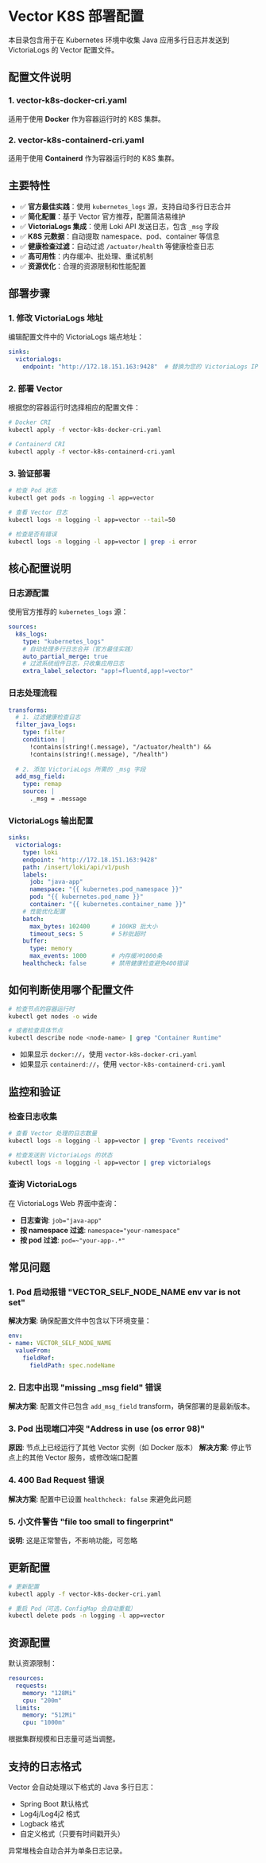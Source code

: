 # Vector K8S 部署配置

本目录包含用于在 Kubernetes 环境中收集 Java 应用多行日志并发送到 VictoriaLogs 的 Vector 配置文件。

## 配置文件说明

### 1. vector-k8s-docker-cri.yaml
适用于使用 **Docker** 作为容器运行时的 K8S 集群。

### 2. vector-k8s-containerd-cri.yaml
适用于使用 **Containerd** 作为容器运行时的 K8S 集群。

## 主要特性

- ✅ **官方最佳实践**：使用 `kubernetes_logs` 源，支持自动多行日志合并
- ✅ **简化配置**：基于 Vector 官方推荐，配置简洁易维护
- ✅ **VictoriaLogs 集成**：使用 Loki API 发送日志，包含 `_msg` 字段
- ✅ **K8S 元数据**：自动提取 namespace、pod、container 等信息
- ✅ **健康检查过滤**：自动过滤 `/actuator/health` 等健康检查日志
- ✅ **高可用性**：内存缓冲、批处理、重试机制
- ✅ **资源优化**：合理的资源限制和性能配置

## 部署步骤

### 1. 修改 VictoriaLogs 地址

编辑配置文件中的 VictoriaLogs 端点地址：

```yaml
sinks:
  victorialogs:
    endpoint: "http://172.18.151.163:9428"  # 替换为您的 VictoriaLogs IP
```

### 2. 部署 Vector

根据您的容器运行时选择相应的配置文件：

```bash
# Docker CRI
kubectl apply -f vector-k8s-docker-cri.yaml

# Containerd CRI  
kubectl apply -f vector-k8s-containerd-cri.yaml
```

### 3. 验证部署

```bash
# 检查 Pod 状态
kubectl get pods -n logging -l app=vector

# 查看 Vector 日志
kubectl logs -n logging -l app=vector --tail=50

# 检查是否有错误
kubectl logs -n logging -l app=vector | grep -i error
```

## 核心配置说明

### 日志源配置

使用官方推荐的 `kubernetes_logs` 源：

```yaml
sources:
  k8s_logs:
    type: "kubernetes_logs"
    # 自动处理多行日志合并（官方最佳实践）
    auto_partial_merge: true
    # 过滤系统组件日志，只收集应用日志
    extra_label_selector: "app!=fluentd,app!=vector"
```

### 日志处理流程

```yaml
transforms:
  # 1. 过滤健康检查日志
  filter_java_logs:
    type: filter
    condition: |
      !contains(string!(.message), "/actuator/health") && 
      !contains(string!(.message), "/health")
  
  # 2. 添加 VictoriaLogs 所需的 _msg 字段
  add_msg_field:
    type: remap
    source: |
      ._msg = .message
```

### VictoriaLogs 输出配置

```yaml
sinks:
  victorialogs:
    type: loki
    endpoint: "http://172.18.151.163:9428"
    path: /insert/loki/api/v1/push
    labels:
      job: "java-app"
      namespace: "{{ kubernetes.pod_namespace }}"
      pod: "{{ kubernetes.pod_name }}"
      container: "{{ kubernetes.container_name }}"
    # 性能优化配置
    batch:
      max_bytes: 102400      # 100KB 批大小
      timeout_secs: 5        # 5秒批超时
    buffer:
      type: memory
      max_events: 1000       # 内存缓冲1000条
    healthcheck: false       # 禁用健康检查避免400错误
```

## 如何判断使用哪个配置文件

```bash
# 检查节点的容器运行时
kubectl get nodes -o wide

# 或者检查具体节点
kubectl describe node <node-name> | grep "Container Runtime"
```

- 如果显示 `docker://`，使用 `vector-k8s-docker-cri.yaml`
- 如果显示 `containerd://`，使用 `vector-k8s-containerd-cri.yaml`

## 监控和验证

### 检查日志收集

```bash
# 查看 Vector 处理的日志数量
kubectl logs -n logging -l app=vector | grep "Events received"

# 检查发送到 VictoriaLogs 的状态  
kubectl logs -n logging -l app=vector | grep victorialogs
```

### 查询 VictoriaLogs

在 VictoriaLogs Web 界面中查询：
- **日志查询**: `job="java-app"`
- **按 namespace 过滤**: `namespace="your-namespace"`
- **按 pod 过滤**: `pod=~"your-app-.*"`

## 常见问题

### 1. Pod 启动报错 "VECTOR_SELF_NODE_NAME env var is not set"
**解决方案**: 确保配置文件中包含以下环境变量：
```yaml
env:
- name: VECTOR_SELF_NODE_NAME
  valueFrom:
    fieldRef:
      fieldPath: spec.nodeName
```

### 2. 日志中出现 "missing _msg field" 错误  
**解决方案**: 配置文件已包含 `add_msg_field` transform，确保部署的是最新版本。

### 3. Pod 出现端口冲突 "Address in use (os error 98)"
**原因**: 节点上已经运行了其他 Vector 实例（如 Docker 版本）
**解决方案**: 停止节点上的其他 Vector 服务，或修改端口配置

### 4. 400 Bad Request 错误
**解决方案**: 配置中已设置 `healthcheck: false` 来避免此问题

### 5. 小文件警告 "file too small to fingerprint"  
**说明**: 这是正常警告，不影响功能，可忽略

## 更新配置

```bash
# 更新配置
kubectl apply -f vector-k8s-docker-cri.yaml

# 重启 Pod（可选，ConfigMap 会自动重载）
kubectl delete pods -n logging -l app=vector
```

## 资源配置

默认资源限制：
```yaml
resources:
  requests:
    memory: "128Mi"
    cpu: "200m"
  limits:
    memory: "512Mi"  
    cpu: "1000m"
```

根据集群规模和日志量可适当调整。

## 支持的日志格式

Vector 会自动处理以下格式的 Java 多行日志：
- Spring Boot 默认格式
- Log4j/Log4j2 格式  
- Logback 格式
- 自定义格式（只要有时间戳开头）

异常堆栈会自动合并为单条日志记录。